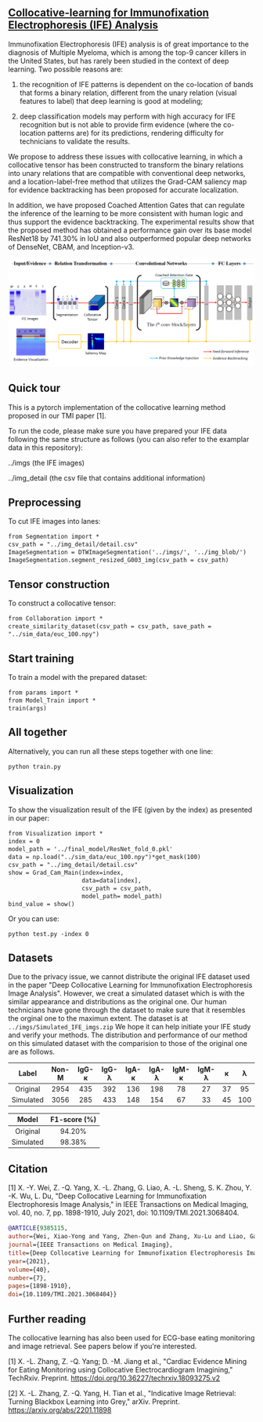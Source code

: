 ## [Collocative-learning for Immunofixation Electrophoresis (IFE) Analysis](https://doi.org/10.1109/TMI.2021.3068404) 

Immunofixation Electrophoresis (IFE) analysis is of great importance to the diagnosis of Multiple Myeloma, which is among the top-9 cancer killers in the United States, but has rarely been studied in the context of deep learning. Two possible reasons are: 

1) the recognition of IFE patterns is dependent on the co-location of bands that forms a binary relation, different from the unary relation (visual features to label) that deep learning is good at modeling; 

2) deep classification models may perform with high accuracy for IFE recognition but is not able to provide firm evidence (where the co-location patterns are) for its predictions, rendering difficulty for technicians to validate the results. 

We propose to address these issues with collocative learning, in which a collocative tensor has been constructed to transform the binary relations into unary relations that are compatible with conventional deep networks, and a location-label-free method that utilizes the Grad-CAM saliency map for evidence backtracking has been proposed for accurate localization. 

In addition, we have proposed Coached Attention Gates that can regulate the inference of the learning to be more consistent with human logic and thus support the evidence backtracking. The experimental results show that the proposed method has obtained a performance gain over its base model ResNet18 by 741.30% in IoU and also outperformed popular deep networks of DenseNet, CBAM, and Inception-v3.

![framework](https://github.com/lookwei/collocative-learning-4-IFE/blob/main/framework.png)

## Quick tour
This is a pytorch implementation of the collocative learning method proposed in our TMI paper [1].

To run the code, please make sure you have prepared your IFE data following the same structure as follows (you can also refer to the examplar data in this repository):

../imgs        (the IFE images)

../img_detail    (the csv file that contains additional information) 
 
## Preprocessing
To cut IFE images into lanes:

```
from Segmentation import *
csv_path = "../img_detail/detail.csv"
ImageSegmentation = DTWImageSegmentation('../imgs/', '../img_blob/')
ImageSegmentation.segment_resized_G003_img(csv_path = csv_path)
```

## Tensor construction
To construct a collocative tensor:

```
from Collaboration import *
create_similarity_dataset(csv_path = csv_path, save_path = "../sim_data/euc_100.npy")
```

## Start training
To train a model with the prepared dataset:

```
from params import *
from Model_Train import *
train(args)
```

## All together
Alternatively, you can run all these steps together with one line:

```
python train.py
```

## Visualization
To show the visualization result of the IFE (given by the index) as presented in our paper:

```
from Visualization import *
index = 0
model_path = '../final_model/ResNet_fold_0.pkl'
data = np.load("../sim_data/euc_100.npy")*get_mask(100)
csv_path = "../img_detail/detail.csv"
show = Grad_Cam_Main(index=index,
                     data=data[index], 
                     csv_path = csv_path,
                     model_path= model_path)
bind_value = show()
```

Or you can use:

```
python test.py -index 0
```

## Datasets
Due to the privacy issue, we cannot distribute the original IFE dataset used in the paper "Deep Collocative Learning for Immunofixation Electrophoresis Image Analysis". However, we creat a simulated dataset which is with the similar appearance and distributions as the original one. Our human technicians have gone through the dataset to make sure that it resembles the orginal one to the maximun extent. The dataset is at ``../imgs/Simulated_IFE_imgs.zip`` We hope it can help initiate your IFE study and verify your methods. The distribution and performance of our method on this simulated dataset with the comparision to those of the original one are as follows.

Label  | Non-M  | IgG-κ | IgG-λ  | IgA-κ | IgA-λ | IgM-κ  | IgM-λ | κ | λ 
:-----------: |:-----------: |:---------: |:---------: |:---------: |:---------: |:---------: |:---------: |:---------: |:---------: 
Original | 2954  | 435  | 392  | 136 | 198 | 78 | 27 | 37 | 95
Simulated | 3056 | 285| 433 | 148 | 154 | 67 | 33 | 45 | 100

Model  | F1-score (%)
:------------: |:-------------:
Original | 94.20%  
Simulated | 98.38% 

## Citation

[1] X. -Y. Wei, Z. -Q. Yang, X. -L. Zhang, G. Liao, A. -L. Sheng, S. K. Zhou, Y. -K. Wu, L. Du, "Deep Collocative Learning for Immunofixation Electrophoresis Image Analysis," in IEEE Transactions on Medical Imaging, vol. 40, no. 7, pp. 1898-1910, July 2021, doi: 10.1109/TMI.2021.3068404. 

```bibtex
@ARTICLE{9385115,  
author={Wei, Xiao-Yong and Yang, Zhen-Qun and Zhang, Xu-Lu and Liao, Ga and Sheng, Ai-Lin and Zhou, S. Kevin and Wu, Yongkang and Du, Liang},  
journal={IEEE Transactions on Medical Imaging},   
title={Deep Collocative Learning for Immunofixation Electrophoresis Image Analysis},   
year={2021},  
volume={40},  
number={7},  
pages={1898-1910},  
doi={10.1109/TMI.2021.3068404}}
```

## Further reading

The collocative learning has also been used for ECG-base eating monitoring and image retrieval. See papers below if you're interested.

[1] X. -L. Zhang, Z. -Q. Yang; D. -M. Jiang et al., "Cardiac Evidence Mining for Eating Monitoring using Collocative Electrocardiogram Imagining," TechRxiv. Preprint. https://doi.org/10.36227/techrxiv.18093275.v2 

[2] X. -L. Zhang, Z. -Q. Yang, H. Tian et al., "Indicative Image Retrieval: Turning Blackbox Learning into Grey," arXiv. Preprint. https://arxiv.org/abs/2201.11898